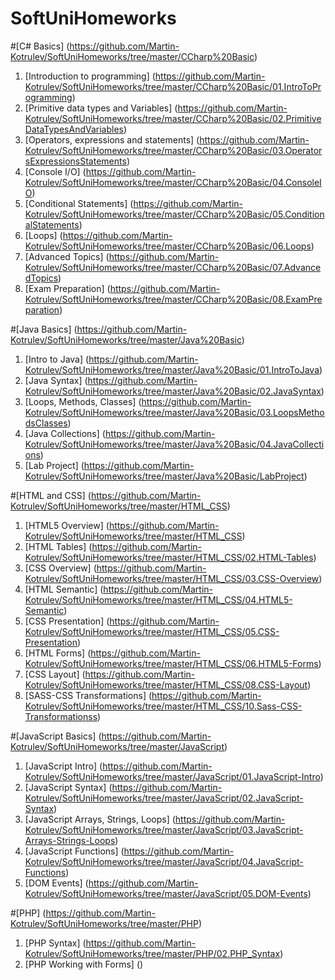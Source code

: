 SoftUniHomeworks
================
#[C# Basics] (https://github.com/Martin-Kotrulev/SoftUniHomeworks/tree/master/CCharp%20Basic)
1. [Introduction to programming] (https://github.com/Martin-Kotrulev/SoftUniHomeworks/tree/master/CCharp%20Basic/01.IntroToProgramming)
2. [Primitive data types and Variables] (https://github.com/Martin-Kotrulev/SoftUniHomeworks/tree/master/CCharp%20Basic/02.PrimitiveDataTypesAndVariables)
3. [Operators, expressions and statements] (https://github.com/Martin-Kotrulev/SoftUniHomeworks/tree/master/CCharp%20Basic/03.OperatorsExpressionsStatements)
4. [Console I/O] (https://github.com/Martin-Kotrulev/SoftUniHomeworks/tree/master/CCharp%20Basic/04.ConsoleIO)
5. [Conditional Statements] (https://github.com/Martin-Kotrulev/SoftUniHomeworks/tree/master/CCharp%20Basic/05.ConditionalStatements)
6. [Loops] (https://github.com/Martin-Kotrulev/SoftUniHomeworks/tree/master/CCharp%20Basic/06.Loops)
7. [Advanced Topics] (https://github.com/Martin-Kotrulev/SoftUniHomeworks/tree/master/CCharp%20Basic/07.AdvancedTopics)
8. [Exam Preparation] (https://github.com/Martin-Kotrulev/SoftUniHomeworks/tree/master/CCharp%20Basic/08.ExamPreparation)



#[Java Basics] (https://github.com/Martin-Kotrulev/SoftUniHomeworks/tree/master/Java%20Basic)
1. [Intro to Java] (https://github.com/Martin-Kotrulev/SoftUniHomeworks/tree/master/Java%20Basic/01.IntroToJava)
2. [Java Syntax] (https://github.com/Martin-Kotrulev/SoftUniHomeworks/tree/master/Java%20Basic/02.JavaSyntax)
3. [Loops, Methods, Classes] (https://github.com/Martin-Kotrulev/SoftUniHomeworks/tree/master/Java%20Basic/03.LoopsMethodsClasses)
4. [Java Collections] (https://github.com/Martin-Kotrulev/SoftUniHomeworks/tree/master/Java%20Basic/04.JavaCollections)
5. [Lab Project] (https://github.com/Martin-Kotrulev/SoftUniHomeworks/tree/master/Java%20Basic/LabProject)



#[HTML and CSS] (https://github.com/Martin-Kotrulev/SoftUniHomeworks/tree/master/HTML_CSS)
1. [HTML5 Overview] (https://github.com/Martin-Kotrulev/SoftUniHomeworks/tree/master/HTML_CSS)
2. [HTML Tables] (https://github.com/Martin-Kotrulev/SoftUniHomeworks/tree/master/HTML_CSS/02.HTML-Tables)
3. [CSS Overview] (https://github.com/Martin-Kotrulev/SoftUniHomeworks/tree/master/HTML_CSS/03.CSS-Overview)
4. [HTML Semantic] (https://github.com/Martin-Kotrulev/SoftUniHomeworks/tree/master/HTML_CSS/04.HTML5-Semantic)
5. [CSS Presentation] (https://github.com/Martin-Kotrulev/SoftUniHomeworks/tree/master/HTML_CSS/05.CSS-Presentation)
6. [HTML Forms] (https://github.com/Martin-Kotrulev/SoftUniHomeworks/tree/master/HTML_CSS/06.HTML5-Forms)
7. [CSS Layout] (https://github.com/Martin-Kotrulev/SoftUniHomeworks/tree/master/HTML_CSS/08.CSS-Layout)
8. [SASS-CSS Transformations] (https://github.com/Martin-Kotrulev/SoftUniHomeworks/tree/master/HTML_CSS/10.Sass-CSS-Transformationss)



#[JavaScript Basics] (https://github.com/Martin-Kotrulev/SoftUniHomeworks/tree/master/JavaScript)
1. [JavaScript Intro] (https://github.com/Martin-Kotrulev/SoftUniHomeworks/tree/master/JavaScript/01.JavaScript-Intro)
2. [JavaScript Syntax] (https://github.com/Martin-Kotrulev/SoftUniHomeworks/tree/master/JavaScript/02.JavaScript-Syntax)
3. [JavaScript Arrays, Strings, Loops] (https://github.com/Martin-Kotrulev/SoftUniHomeworks/tree/master/JavaScript/03.JavaScript-Arrays-Strings-Loops)
4. [JavaScript Functions] (https://github.com/Martin-Kotrulev/SoftUniHomeworks/tree/master/JavaScript/04.JavaScript-Functions)
5. [DOM Events] (https://github.com/Martin-Kotrulev/SoftUniHomeworks/tree/master/JavaScript/05.DOM-Events)



#[PHP] (https://github.com/Martin-Kotrulev/SoftUniHomeworks/tree/master/PHP)
1. [PHP Syntax] (https://github.com/Martin-Kotrulev/SoftUniHomeworks/tree/master/PHP/02.PHP_Syntax)
2. [PHP Working with Forms] ()
